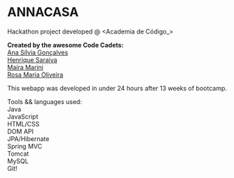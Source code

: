 # ANNACASA

Hackathon project developed @ <Academia de Código_>

<b>Created by the awesome Code Cadets:</b> <br>
<a href="https://github.com/anasilviapg89">Ana Sílvia Gonçalves </a><br> 
<a href="https://github.com/hsaraiva9">Henrique Saraiva</a> <br>
<a href="https://github.com/mairamarini">Maíra Marini </a> <br>
<a href="https://github.com/RosamariaOliveira">Rosa Maria Oliveira </a><br>

This webapp was developed in under 24 hours after 13 weeks of bootcamp.

Tools && languages used:<br>
Java<br>
JavaScript<br>
HTML/CSS<br>
DOM API<br>
JPA/Hibernate<br>
Spring MVC<br>
Tomcat<br>
MySQL<br>
Git!
